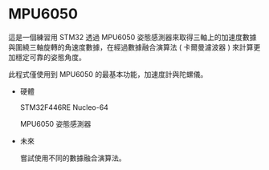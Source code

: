 # MPU6050

這是一個練習用 STM32 透過 MPU6050 姿態感測器來取得三軸上的加速度數據與圍繞三軸旋轉的角速度數據，在經過數據融合演算法 ( 卡爾曼濾波器 ) 來計算更加穩定可靠的姿態角度。

此程式僅使用到 MPU6050 的最基本功能，加速度計與陀螺儀。

* 硬體

  STM32F446RE Nucleo-64

  MPU6050 姿態感測器

* 未來

  嘗試使用不同的數據融合演算法。
